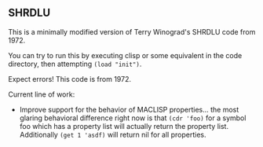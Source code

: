 SHRDLU
------

This is a minimally modified version of Terry Winograd's SHRDLU code from 1972.

You can try to run this by executing clisp or some equivalent in the code 
directory, then attempting `(load "init")`.

Expect errors! This code is from 1972.

Current line of work:
- Improve support for the behavior of MACLISP properties... the most glaring
  behavioral difference right now is that `(cdr 'foo)` for a symbol foo which 
  has a property list will actually return the property list. Additionally 
  `(get 1 'asdf)` will return nil for all properties.
